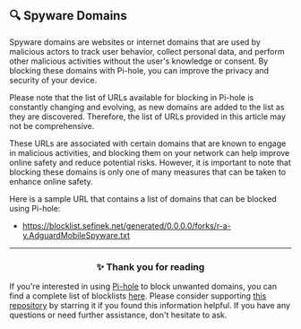 <!-- SEO DATA FOR BLOCKLIST.SEIFNEK.NET
* Title       : Spyware Domains
* Description : 
* Tags        :
* Canonical   : /viewer/info/block/Spyware
-->

## 🔍 Spyware Domains
Spyware domains are websites or internet domains that are used by malicious actors to track user behavior, collect personal data, and perform other malicious activities without the user's knowledge or consent.
By blocking these domains with Pi-hole, you can improve the privacy and security of your device.

Please note that the list of URLs available for blocking in Pi-hole is constantly changing and evolving, as new domains are added to the list as they are discovered.
Therefore, the list of URLs provided in this article may not be comprehensive.

These URLs are associated with certain domains that are known to engage in malicious activities, and blocking them on your network can help improve online safety and reduce potential risks.
However, it is important to note that blocking these domains is only one of many measures that can be taken to enhance online safety.

Here is a sample URL that contains a list of domains that can be blocked using Pi-hole:
- https://blocklist.sefinek.net/generated/0.0.0.0/forks/r-a-y.AdguardMobileSpyware.txt


<hr>
<h3 align="center">✨ Thank you for reading</h3>
If you're interested in using <a href="../What%20is%20Pi-hole.md">Pi-hole</a> to block unwanted domains, you can find a complete list of blocklists <a href="../../../lists/md/Pi-hole.md">here</a>.
Please consider supporting <a href="https://github.com/sefinek24/Sefinek-Blocklist-Collection" target="_blank">this repository</a> by starring it if you found this information helpful.
If you have any questions or need further assistance, don't hesitate to ask.